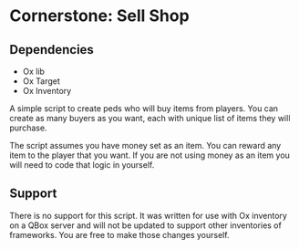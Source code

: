# Cornerstone: Sell Shop

## Dependencies
- Ox lib
- Ox Target
- Ox Inventory

A simple script to create peds who will buy items from players. You can create as many buyers as you want, each with unique list of items they will purchase. 

The script assumes you have money set as an item. You can reward any item to the player that you want. If you are not using money as an item you will need to code that logic in yourself.

## Support

There is no support for this script. It was written for use with Ox inventory on a QBox server and will not be updated to support other inventories of frameworks. You are free to make those changes yourself. 


